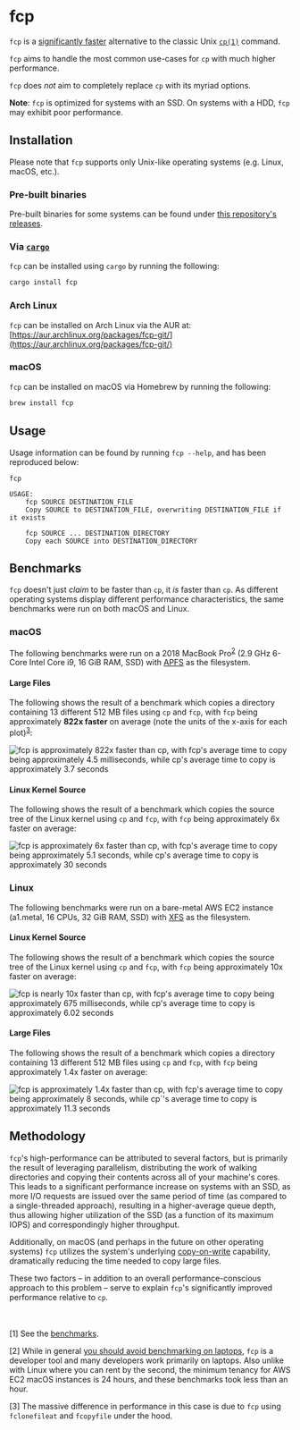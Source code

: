 # fcp

`fcp` is a [significantly faster](#benchmarks) alternative to the classic Unix [`cp(1)`](https://man7.org/linux/man-pages/man1/cp.1.html) command.

`fcp` aims to handle the most common use-cases for `cp` with much higher performance.

`fcp` does _not_ aim to completely replace `cp` with its myriad options.

**Note**: `fcp` is optimized for systems with an SSD. On systems with a HDD, `fcp` may exhibit poor performance.

## Installation

Please note that `fcp` supports only Unix-like operating systems (e.g. Linux, macOS, etc.).

### Pre-built binaries

Pre-built binaries for some systems can be found under [this repository's releases](https://github.com/Svetlitski/fcp/releases).

### Via [`cargo`](https://github.com/rust-lang/cargo)

`fcp` can be installed using `cargo` by running the following:

```sh
cargo install fcp
```

### Arch Linux

`fcp` can be installed on Arch Linux via the AUR at: [https://aur.archlinux.org/packages/fcp-git/](https://aur.archlinux.org/packages/fcp-git/)

### macOS

`fcp` can be installed on macOS via Homebrew by running the following:

```sh
brew install fcp
```

## Usage

Usage information can be found by running `fcp --help`, and has been reproduced below:

```
fcp

USAGE:
    fcp SOURCE DESTINATION_FILE
    Copy SOURCE to DESTINATION_FILE, overwriting DESTINATION_FILE if it exists

    fcp SOURCE ... DESTINATION_DIRECTORY
    Copy each SOURCE into DESTINATION_DIRECTORY
```

## Benchmarks

`fcp` doesn't just _claim_ to be faster than `cp`, it _is_ faster than `cp`. As different operating systems display
different performance characteristics, the same benchmarks were run on both macOS and Linux.

### macOS

The following benchmarks were run on a 2018 MacBook Pro<sup><a href="#footnote-2">2</a></sup> (2.9 GHz 6-Core Intel Core i9, 16 GiB RAM, SSD) with [APFS](https://developer.apple.com/documentation/foundation/file_system/about_apple_file_system) as the filesystem.

#### Large Files

The following shows the result of a benchmark which copies a directory containing 13 different 512 MB files using `cp` and `fcp`, with `fcp` being approximately **822x faster** on average (note the units of the x-axis for each plot)<sup><a href="#footnote-3">3</a></sup>:

![`fcp` is approximately 822x faster than `cp`, with `fcp`'s average time to copy being approximately 4.5 milliseconds, while `cp`'s average time to copy is approximately 3.7 seconds](https://user-images.githubusercontent.com/35482043/122131973-a3990080-cdff-11eb-92dc-3e0d5f47ac07.png)

#### Linux Kernel Source

The following shows the result of a benchmark which copies the source tree of the Linux kernel using `cp` and `fcp`, with `fcp` being approximately 6x faster on average:

![`fcp` is approximately 6x faster than `cp`, with `fcp`'s average time to copy being approximately 5.1 seconds, while `cp`'s average time to copy is approximately 30 seconds](https://user-images.githubusercontent.com/35482043/122131983-a7c51e00-cdff-11eb-8bbb-8c768998de56.png)

### Linux

The following benchmarks were run on a bare-metal AWS EC2 instance (a1.metal, 16 CPUs, 32 GiB RAM, SSD) with [XFS](https://en.wikipedia.org/wiki/XFS) as the filesystem.

#### Linux Kernel Source

The following shows the result of a benchmark which copies the source tree of the Linux kernel using `cp` and `fcp`, with `fcp` being approximately 10x faster on average:

![`fcp` is nearly 10x faster than `cp`, with `fcp`'s average time to copy being approximately 675 milliseconds, while `cp`'s average time to copy is approximately 6.02 seconds](https://user-images.githubusercontent.com/35482043/122125946-ae9b6300-cdf6-11eb-97dd-0e0bfb916ede.png)

#### Large Files

The following shows the result of a benchmark which copies a directory containing 13 different 512 MB files using `cp` and `fcp`, with `fcp` being approximately 1.4x faster on average:

![`fcp` is approximately 1.4x faster than `cp, with `fcp`'s average time to copy being approximately 8 seconds, while `cp`'s average time to copy is approximately 11.3 seconds](https://user-images.githubusercontent.com/35482043/122125941-ae02cc80-cdf6-11eb-9899-a93ed0442f6f.png)


## Methodology

`fcp`'s high-performance can be attributed to several factors, but is primarily
the result of leveraging parallelism, distributing the work of walking
directories and copying their contents across all of your machine's cores. This
leads to a significant performance increase on systems with an SSD, as more I/O
requests are issued over the same period of time (as compared to a
single-threaded approach), resulting in a higher-average queue depth, thus
allowing higher utilization of the SSD (as a function of its maximum IOPS) and
correspondingly higher throughput.

Additionally, on macOS (and perhaps in the future on other operating systems) `fcp`
utilizes the system's underlying [copy-on-write](https://en.wikipedia.org/wiki/Copy-on-write)
capability, dramatically reducing the time needed to copy large files.

These two factors – in addition to an overall performance-conscious approach to this problem – serve
to explain `fcp`'s significantly improved performance relative to `cp`.
<br>
<br>
<br>

[1] See the [benchmarks](#benchmarks).

<span id="footnote-2">[2]</span> While in general [you should avoid benchmarking on
laptops](https://lemire.me/blog/my-sayings/), `fcp` is a developer tool and
many developers work primarily on laptops. Also unlike with Linux where you can
rent by the second, the minimum tenancy for AWS EC2 macOS instances is 24
hours, and these benchmarks took less than an hour.

<span id="footnote-3">[3]</span> The massive difference in performance in this case is due
to `fcp` using `fclonefileat` and `fcopyfile` under the hood.
